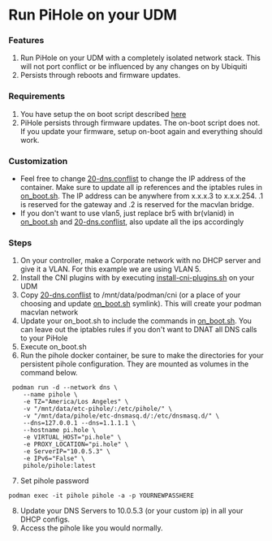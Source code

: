 # Run PiHole on your UDM

### Features
1. Run PiHole on your UDM with a completely isolated network stack.  This will not port conflict or be influenced by any changes on by Ubiquiti
2. Persists through reboots and firmware updates.

### Requirements
1. You have setup the on boot script described [here](https://github.com/boostchicken/udmpro-utilities/tree/master/on-boot-script)
2. PiHole persists through firmware updates. The on-boot script does not.  If you update your firmware, setup on-boot again and everything should work.

### Customization
* Feel free to change [20-dns.conflist](https://github.com/boostchicken/udm-utilities/blob/master/run-pihole/udm-files/20-dns.conflist) to change the IP address of the container. Make sure to update all ip references and the iptables rules in [on_boot.sh](https://github.com/boostchicken/udm-utilities/blob/master/run-pihole/udm-files/on_boot.sh).  The IP address can be anywhere from x.x.x.3 to x.x.x.254. .1 is reserved for the gateway and .2 is reserved for the macvlan bridge.
* If you don't want to use vlan5, just replace br5 with br(vlanid) in [on_boot.sh](https://github.com/boostchicken/udm-utilities/blob/master/run-pihole/udm-files/on_boot.sh) and [20-dns.conflist](https://github.com/boostchicken/udm-utilities/blob/master/run-pihole/udm-files/20-dns.conflist), also update all the ips accordingly

### Steps
1. On your controller, make a Corporate network with no DHCP server and give it a VLAN. For this example we are using VLAN 5.
2. Install the CNI plugins with by executing [install-cni-plugins.sh](https://github.com/boostchicken/udm-utilities/blob/master/run-pihole/install-cni-plugins.sh) on your UDM
3. Copy [20-dns.conflist](https://github.com/boostchicken/udm-utilities/blob/master/run-pihole/udm-files/20-dns.conflist) to /mnt/data/podman/cni (or a place of your choosing and update [on_boot.sh](https://github.com/boostchicken/udm-utilities/blob/master/run-pihole/udm-files/on_boot.sh) symlink).  This will create your podman macvlan network
4. Update your on_boot.sh to include the commands in [on_boot.sh](https://github.com/boostchicken/udm-utilities/blob/master/run-pihole/udm-files/on_boot.sh).  You can leave out the iptables rules if you don't want to DNAT all DNS calls to your PiHole
5. Execute on_boot.sh
6. Run the pihole docker container, be sure to make the directories for your persistent pihole configuration.  They are mounted as volumes in the command below.

```
 podman run -d --network dns \
    --name pihole \
    -e TZ="America/Los Angeles" \
    -v "/mnt/data/etc-pihole/:/etc/pihole/" \
    -v "/mnt/data/pihole/etc-dnsmasq.d/:/etc/dnsmasq.d/" \
    --dns=127.0.0.1 --dns=1.1.1.1 \
    --hostname pi.hole \
    -e VIRTUAL_HOST="pi.hole" \
    -e PROXY_LOCATION="pi.hole" \
    -e ServerIP="10.0.5.3" \
    -e IPv6="False" \
    pihole/pihole:latest
```

7. Set pihole password
```
podman exec -it pihole pihole -a -p YOURNEWPASSHERE
```
8. Update your DNS Servers to 10.0.5.3 (or your custom ip) in all your DHCP configs.
9. Access the pihole like you would normally.
